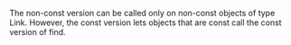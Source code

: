 The non-const version can be called only on non-const objects of type Link. However, the const version lets objects that are const
call the const version of find.

